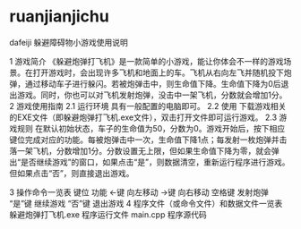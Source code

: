 # ruanjianjichu
dafeiji
躲避障碍物小游戏使用说明
 
1 游戏简介
《躲避炮弹打飞机》是一款简单的小游戏，能让你体会不一样的游戏场景。在打开游戏时，会出现许多飞机和地面上的车。飞机从右向左飞并随机投下炮弹，通过移动车子进行躲闪。若被炮弹击中，则生命值下降。生命值下降为0后退出游戏。同时，你也可以对飞机发射炮弹，没击中一架飞机，分数就会增加1分。
2 游戏使用指南
2.1 运行环境
具有一般配置的电脑即可。
2.2 使用
下载游戏相关的EXE文件（即躲避炮弹打飞机.exe文件），双击打开文件即可运行游戏。
2.3 游戏规则
在默认初始状态，车子的生命值为50，分数为0。游戏开始后，按下相应键位完成对应的功能。每被炮弹击中一次，生命值下降1点；每发射一枚炮弹并击落一架飞机，分数增加1分。分数设置无上限，但如果生命值下降为零，就会弹出“是否继续游戏”的窗口，如果点击“是”，则数据清空，重新运行程序进行游戏。但如果点击“否”，则直接退出游戏。
 
3 操作命令一览表
键位	功能
←键	向左移动
→键	向右移动
空格键	发射炮弹
“是”键	继续游戏
“否”键	退出游戏
4 程序文件（或命令文件）和数据文件一览表
躲避炮弹打飞机.exe 程序运行文件
main.cpp 程序源代码

